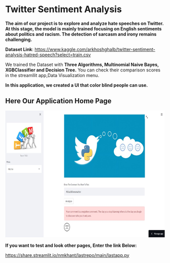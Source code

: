 # Twitter Sentiment Analysis 

**The aim of our project is to explore and analyze hate speeches on Twitter. At this stage, the model is mainly trained focusing on English sentiments about politics and racism. The detection of sarcasm and irony remains challenging.**

**Dataset Link**: https://www.kaggle.com/arkhoshghalb/twitter-sentiment-analysis-hatred-speech?select=train.csv

We trained the Dataset with **Three Algorithms, Multinomial Naive Bayes, XGBClassifier and Decision Tree.** You can check their comparison scores in the streamllit app,Data Visualization menu. 



**In this application, we created a UI that color blind people can use.**

## Here Our Application Home Page

<img src="https://github.com/Nmkhant/LastRepo/blob/main/image1.JPG"  height = "400"  width = "700">

**If you want to test and look other pages, Enter the link Below:**

https://share.streamlit.io/nmkhant/lastrepo/main/lastapp.py
